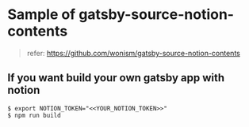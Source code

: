 # Sample of gatsby-source-notion-contents

> refer: https://github.com/wonism/gatsby-source-notion-contents

## If you want build your own gatsby app with notion
```
$ export NOTION_TOKEN="<<YOUR_NOTION_TOKEN>>"
$ npm run build
```
